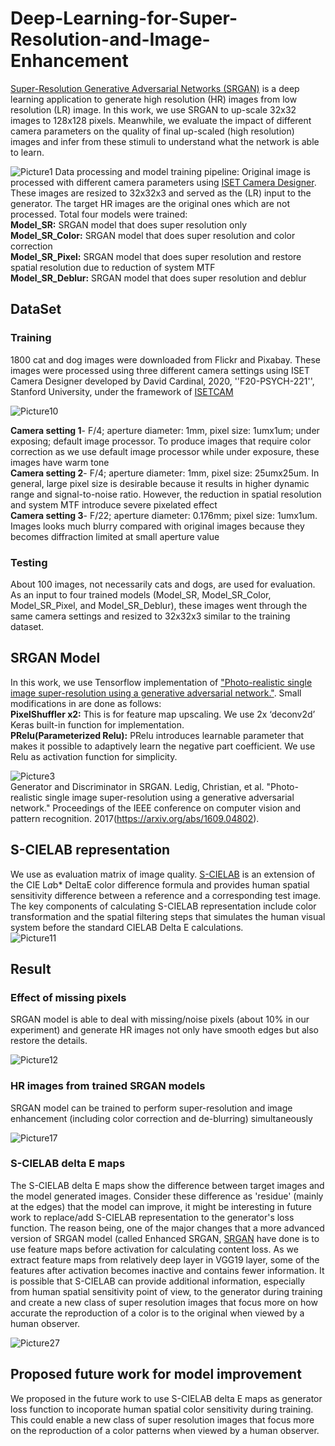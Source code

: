 # Deep-Learning-for-Super-Resolution-and-Image-Enhancement
[Super-Resolution Generative Adversarial Networks (SRGAN)](https://arxiv.org/abs/1609.04802) is a deep learning application to generate high resolution (HR) images from low resolution (LR) image. In this work, we use SRGAN to up-scale 32x32 images to 128x128 pixels. Meanwhile, we evaluate the impact of different camera parameters on the quality of final up-scaled (high resolution) images and infer from these stimuli to understand what the network is able to learn.

![Picture1](https://user-images.githubusercontent.com/65942005/100526323-93c81080-317c-11eb-991a-2299057ba5b0.png)
Data processing and model training pipeline: Original image is processed with different camera parameters using [ISET Camera Designer](https://github.com/iset/isetcam/wiki). These images are resized to 32x32x3 and served as the (LR) input to the generator. The target HR images are the original ones which are not processed. Total four models were trained:<br>
**Model_SR:** SRGAN model that does super resolution only <br>
**Model_SR_Color:** SRGAN model that does super resolution and color correction <br> 
**Model_SR_Pixel:** SRGAN model that does super resolution and restore spatial resolution due to reduction of system MTF <br> 
**Model_SR_Deblur:** SRGAN model that does super resolution and deblur<br> 

## DataSet
### Training ### 
1800 cat and dog images were downloaded from Flickr and Pixabay. These images were processed using three different camera settings using ISET Camera Designer developed by David Cardinal, 2020, ''F20-PSYCH-221'', Stanford University, under the framework of [ISETCAM](https://github.com/iset/isetcam/wiki) 

![Picture10](https://user-images.githubusercontent.com/65942005/100526342-b8bc8380-317c-11eb-83d6-06f0e971b66e.jpg)

**Camera setting 1**- F/4; aperture diameter: 1mm, pixel size: 1umx1um; under exposing; default image processor. To produce images that require color correction as we use default image processor while under exposure, these images have warm tone <br>
**Camera setting 2**- F/4; aperture diameter: 1mm, pixel size: 25umx25um. In general, large pixel size is desirable because it results in higher dynamic range and signal-to-noise ratio. However, the reduction in spatial resolution and system MTF introduce severe pixelated effect <br>
**Camera setting 3**- F/22; aperture diameter: 0.176mm; pixel size: 1umx1um. Images looks much blurry compared with original images because they becomes diffraction limited at small aperture value <br>

### Testing ### 
About 100 images, not necessarily cats and dogs, are used for evaluation. As an input to four trained models (Model_SR, Model_SR_Color, Model_SR_Pixel, and Model_SR_Deblur), these images went through the same camera settings and resized to 32x32x3 similar to the training dataset.

## SRGAN Model
In this work, we use Tensorflow implementation of ["Photo-realistic single image super-resolution using a generative adversarial network."](https://arxiv.org/abs/1609.04802). Small modifications in are done as follows:<br>
**PixelShuffler x2:** This is for feature map upscaling. We use 2x ‘deconv2d’ Keras built-in function for implementation. <br>
**PRelu(Parameterized Relu):** PRelu introduces learnable parameter that makes it possible to adaptively learn the negative part coefficient. We use Relu as activation function for simplicity. <br>

![Picture3](https://user-images.githubusercontent.com/65942005/100526325-975b9780-317c-11eb-8528-1785a6659b10.jpg)<br>
Generator and Discriminator in SRGAN. Ledig, Christian, et al. "Photo-realistic single image super-resolution using a generative adversarial network." Proceedings of the IEEE conference on computer vision and pattern recognition. 2017(https://arxiv.org/abs/1609.04802). <br>

## S-CIELAB representation
We use as evaluation matrix of image quality. [S-CIELAB](http://scarlet.stanford.edu/~brian/scielab/introduction.html) is an extension of the CIE L*a*b* DeltaE color difference formula and provides human spatial sensitivity difference between a reference and a corresponding test image. The key components of calculating S-CIELAB representation include color transformation and the spatial filtering steps that simulates the human visual system before the standard CIELAB Delta E calculations.<br>
![Picture11](https://user-images.githubusercontent.com/65942005/100526525-7bf18c00-317e-11eb-9b3f-887526b5aa36.jpg) <br>

## Result
### Effect of missing pixels
SRGAN model is able to deal with missing/noise pixels (about 10% in our experiment) and generate HR images not only have smooth edges but also restore the details. <br>

![Picture12](https://user-images.githubusercontent.com/65942005/100526718-71d08d00-3180-11eb-8f10-63aa751a9317.jpg) <br>


### HR images from trained SRGAN models
SRGAN model can be trained to perform super-resolution and image enhancement (including color correction and de-blurring) simultaneously <br>

![Picture17](https://user-images.githubusercontent.com/65942005/100526346-beb26480-317c-11eb-9a84-55fcf1beb2a6.jpg)<br>

### S-CIELAB delta E maps
The S-CIELAB delta E maps show the difference between target images and the model generated images. Consider these difference as 'residue' (mainly at the edges) that the model can improve, it might be interesting in future work to replace/add S-CIELAB representation to the generator's loss function. The reason being, one of the major changes that a more advanced version of SRGAN model (called Enhanced SRGAN, [SRGAN](tps://arxiv.org/abs/1809.00219) have done is to use feature maps before activation for calculating content loss. As we extract feature maps from relatively deep layer in VGG19 layer, some of the features after activation becomes inactive and contains fewer information. It is possible that S-CIELAB can provide additional information, especially from human spatial sensitivity point of view, to the generator during training and create a new class of super resolution images that focus more on how accurate the reproduction of a color is to the original when viewed by a human observer.<br>

![Picture27](https://user-images.githubusercontent.com/65942005/100526352-cffb7100-317c-11eb-83a0-1e664f367add.jpg)<br>

##  Proposed future work for model improvement
We proposed in the future work to use S-CIELAB delta E maps as generator loss function to incoporate human spatial color sensitivity during training. This could enable a new class of super resolution images that focus more on the reproduction of a color patterns when viewed by a human observer.
